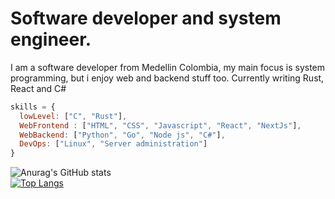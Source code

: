 # Software developer and system engineer.
I am a software developer from Medellin Colombia, my main focus is system programming, but i enjoy web and backend stuff too.
Currently writing Rust, React and C#
```javascript
skills = {
  lowLevel: ["C", "Rust"],
  WebFrontend : ["HTML", "CSS", "Javascript", "React", "NextJs"],
  WebBackend: ["Python", "Go", "Node js", "C#"],
  DevOps: ["Linux", "Server administration"]
}
```
![Anurag's GitHub stats](https://github-readme-stats.vercel.app/api?username=Ziro-Nexus&show_icons=true&theme=radical)
<br>
[![Top Langs](https://github-readme-stats.vercel.app/api/top-langs/?username=Ziro-Nexus&layout=compact)](https://github.com/anuraghazra/github-readme-stats)
<br>
